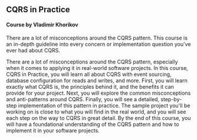 ## CQRS in Practice
#### Course by Vladimir Khorikov

There are a lot of misconceptions around the CQRS pattern. This course is an in-depth guideline into every concern or implementation question you've ever had about CQRS.

There are a lot of misconceptions around the CQRS pattern, especially when it comes to applying it in real-world software projects. In this course, CQRS in Practice, you will learn all about CQRS with event sourcing, database configuration for reads and writes, and more. First, you will learn exactly what CQRS is, the principles behind it, and the benefits it can provide for your project. Next, you will explore the common misconceptions and anti-patterns around CQRS. Finally, you will see a detailed, step-by-step implementation of this pattern in practice. The sample project you'll be working on is close to what you will find in the real world, and you will see each step on the way to CQRS in great detail. By the end of this course, you will have a foundational understanding of the CQRS pattern and how to implement it in your software projects.
